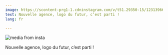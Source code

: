 ```yaml
---
image: https://scontent-prg1-1.cdninstagram.com/v/t51.29350-15/123139662_352246136056268_8706278024735339358_n.jpg?_nc_cat=107&ccb=2&_nc_sid=8ae9d6&_nc_ohc=mq_felnbB7gAX_8_l5R&_nc_ht=scontent-prg1-1.cdninstagram.com&oh=3f6048dc2b6c6d92435bebcb7f55f892&oe=5FC1DB7B
text: Nouvelle agence, logo du futur, c’est parti !
lang: fr

---
```

<img class="insta-image" alt="media from insta" src="https://scontent-prg1-1.cdninstagram.com/v/t51.29350-15/123139662_352246136056268_8706278024735339358_n.jpg?_nc_cat=107&ccb=2&_nc_sid=8ae9d6&_nc_ohc=mq_felnbB7gAX_8_l5R&_nc_ht=scontent-prg1-1.cdninstagram.com&oh=3f6048dc2b6c6d92435bebcb7f55f892&oe=5FC1DB7B"><p class="insta-content">Nouvelle agence, logo du futur, c’est parti !</p>